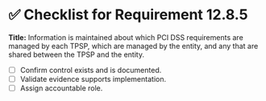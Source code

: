 # ✅ Checklist for Requirement 12.8.5

**Title:** Information is maintained about which PCI DSS requirements are managed by each TPSP, which are managed by the entity, and any that are shared between the TPSP and the entity.

- [ ] Confirm control exists and is documented.
- [ ] Validate evidence supports implementation.
- [ ] Assign accountable role.
